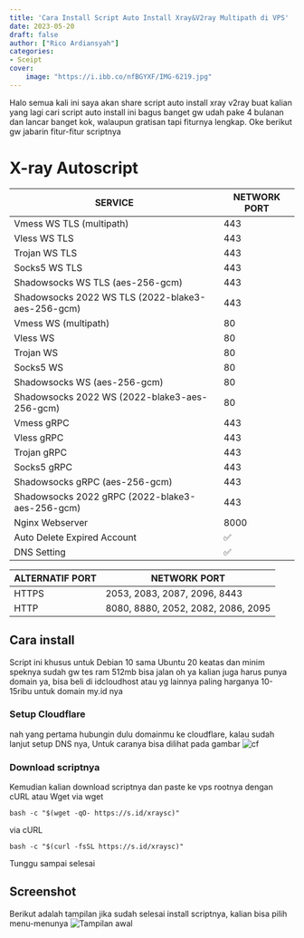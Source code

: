 ```yaml
---
title: 'Cara Install Script Auto Install Xray&V2ray Multipath di VPS'
date: 2023-05-20
draft: false
author: ["Rico Ardiansyah"]
categories:
- Sceipt
cover:
    image: "https://i.ibb.co/nfBGYXF/IMG-6219.jpg"
---
```

Halo semua kali ini saya akan share script auto install xray v2ray buat kalian yang lagi cari script auto install ini bagus banget gw udah pake 4 bulanan dan lancar banget kok, walaupun gratisan tapi fiturnya lengkap.
Oke berikut gw jabarin fitur-fitur scriptnya

# X-ray Autoscript 

|  SERVICE  |  NETWORK PORT  |
|---------- |--------|
| Vmess WS TLS (multipath)  | 443 |
| Vless WS TLS  | 443 |
| Trojan WS TLS  | 443 |
| Socks5 WS TLS  | 443 |
| Shadowsocks WS TLS (aes-256-gcm)  | 443 |
| Shadowsocks 2022 WS TLS (2022-blake3-aes-256-gcm)  | 443 |
| Vmess WS (multipath)  | 80 |
| Vless WS  | 80 |
| Trojan WS  | 80 |
| Socks5 WS  | 80 |
| Shadowsocks WS (aes-256-gcm)  | 80 |
| Shadowsocks 2022 WS (2022-blake3-aes-256-gcm)  | 80 |
| Vmess gRPC  | 443 |
| Vless gRPC  | 443 |
| Trojan gRPC  | 443 |
| Socks5 gRPC  | 443 |
| Shadowsocks gRPC (aes-256-gcm)  | 443 |
| Shadowsocks 2022 gRPC (2022-blake3-aes-256-gcm)  | 443 |
| Nginx Webserver | 8000 |
| Auto Delete Expired Account | ✅ |
| DNS Setting | ✅ |

|  ALTERNATIF PORT  |  NETWORK PORT  |
|-------------------|--------|
| HTTPS  | 2053, 2083, 2087, 2096, 8443 |
| HTTP  | 8080, 8880, 2052, 2082, 2086, 2095 |

## Cara install
Script ini khusus untuk Debian 10 sama Ubuntu 20 keatas
dan minim speknya sudah gw tes ram 512mb bisa jalan
oh ya kalian juga harus punya domain ya, bisa beli di idcloudhost atau yg lainnya paling harganya 10-15ribu untuk domain my.id nya

### Setup Cloudflare
nah yang pertama hubungin dulu domainmu ke cloudflare, kalau sudah lanjut setup DNS nya, Untuk caranya bisa dilihat pada gambar
![cf](https://raw.githubusercontent.com/dugong-lewat/autoscript/main/cf.jpg)

### Download scriptnya
Kemudian kalian download scriptnya dan paste ke vps rootnya dengan cURL atau Wget
via wget
```
bash -c "$(wget -qO- https://s.id/xraysc)"
```
via cURL
```
bash -c "$(curl -fsSL https://s.id/xraysc)"
```
Tunggu sampai selesai

## Screenshot
Berikut adalah tampilan jika sudah selesai install scriptnya, kalian bisa pilih menu-menunya
![Tampilan awal](https://i.ibb.co/nfBGYXF/IMG-6219.jpg)
